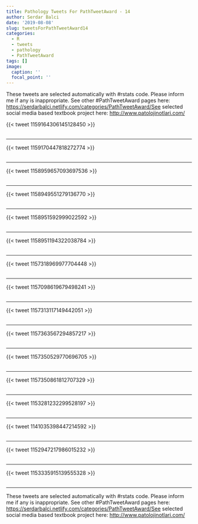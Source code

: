 ```yaml
---
title: Pathology Tweets For PathTweetAward - 14
author: Serdar Balci
date: '2019-08-08'
slug: tweetsForPathTweetAward14
categories:
  - R
  - tweets
  - pathology
  - PathTweetAward
tags: []
image:
  caption: ''
  focal_point: ''
---
```



These tweets are selected automatically with #rstats code. Please inform me if any is inappropriate.
See other #PathTweetAward pages here: https://serdarbalci.netlify.com/categories/PathTweetAward/See selected social media based textbook project here: http://www.patolojinotlari.com/

{{< tweet 1159164306145128450 >}}
<br>
<br>
<hr>
{{< tweet 1159170447818272774 >}}
<br>
<br>
<hr>
{{< tweet 1158959657093697536 >}}
<br>
<br>
<hr>
{{< tweet 1158949551279136770 >}}
<br>
<br>
<hr>
{{< tweet 1158951592999022592 >}}
<br>
<br>
<hr>
{{< tweet 1158951194322038784 >}}
<br>
<br>
<hr>
{{< tweet 1157318969977704448 >}}
<br>
<br>
<hr>
{{< tweet 1157098619679498241 >}}
<br>
<br>
<hr>
{{< tweet 1157313117149442051 >}}
<br>
<br>
<hr>
{{< tweet 1157363567294857217 >}}
<br>
<br>
<hr>
{{< tweet 1157350529770696705 >}}
<br>
<br>
<hr>
{{< tweet 1157350861812707329 >}}
<br>
<br>
<hr>
{{< tweet 1153281232299528197 >}}
<br>
<br>
<hr>
{{< tweet 1141035398447214592 >}}
<br>
<br>
<hr>
{{< tweet 1152947217986015232 >}}
<br>
<br>
<hr>
{{< tweet 1153335915139555328 >}}
<br>
<br>
<hr>


These tweets are selected automatically with #rstats code. Please inform me if any is inappropriate.
See other #PathTweetAward pages here: https://serdarbalci.netlify.com/categories/PathTweetAward/See selected social media based textbook project here: http://www.patolojinotlari.com/

